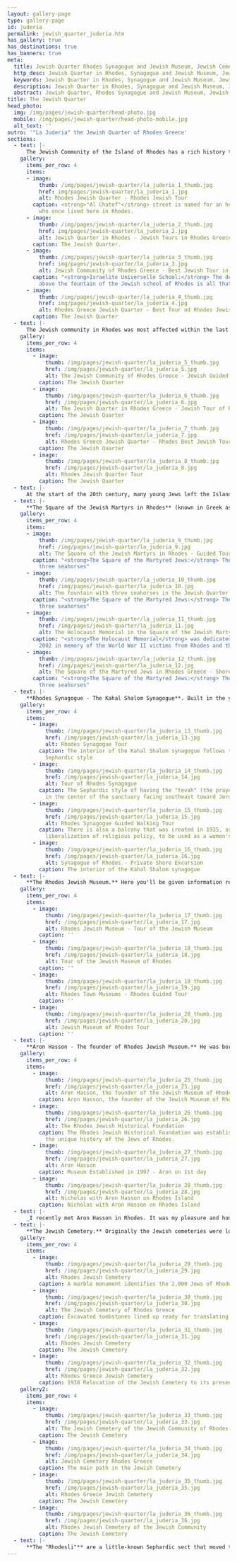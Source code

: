 ```yaml
---
layout: gallery-page
type: gallery-page
id: juderia
permalink: jewish_quarter_juderia.htm
has_gallery: true
has_destinations: true
has_banners: true
meta:
  title: Jewish Quarter Rhodes Synagogue and Jewish Museum, Jewish Cemetery Rhodes Greece
  http_desc: Jewish Quarter in Rhodes, Synagogue and Jewish Museum, Jewish Cemetery Rhodes Greece, square of the Jewish martyrs in Rhodes, the Jewish Community of Rhodes
  keywords: Jewish Quarter in Rhodes, Synagogue and Jewish Museum, Jewish Cemetery Rhodes Greece, square of the Jewish martyrs in Rhodes, the Jewish Community of Rhodes
  description: Jewish Quarter in Rhodes, Synagogue and Jewish Museum, Jewish Cemetery Rhodes Greece, square of the Jewish martyrs in Rhodes, the Jewish Community of Rhodes
  abstract: Jewish Quarter, Rhodes Synagogue and Jewish Museum, Jewish Cemetery Rhodes Greece
title: The Jewish Quarter
head_photo:
  img: /img/pages/jewish-quarter/head-photo.jpg
  mobile: /img/pages/jewish-quarter/head-photo-mobile.jpg
  alt_text: ''
outro: '"La Juderia" the Jewish Quarter of Rhodes Greece'
sections:
  - text: |-
      The Jewish Community of the Island of Rhodes has a rich history that dates back to the second century BC, with the earliest reference to it appearing in the book of Maccabees. Other references to the Jewish presence in the Island are found in the writings of the Jewish historian Josephus Flavius. The Jews of Rhodes like the other Jews living in Greece and in its Islands spoke Greek and conducted the religious services in Greek, following the Romaniote rite, which is distinct from Sephardi, Ashkenaz, and Italian rites.
    gallery:
      items_per_row: 4
      items:
      - image:
          thumb: /img/pages/jewish-quarter/la_juderia_1_thumb.jpg
          href: img/pages/jewish-quarter/la_juderia_1.jpg
          alt: Rhodes Jewish Quarter - Rhodes Jewish Tour
        caption: <strong>"Al Chatef"</strong> street is named for an honored family
          who once lived here in Rhodes.
      - image:
          thumb: /img/pages/jewish-quarter/la_juderia_2_thumb.jpg
          href: img/pages/jewish-quarter/la_juderia_2.jpg
          alt: Jewish Quarter in Rhodes - Jewish Tours in Rhodes Greece
        caption: The Jewish Quarter.
      - image:
          thumb: /img/pages/jewish-quarter/la_juderia_3_thumb.jpg
          href: img/pages/jewish-quarter/la_juderia_3.jpg
          alt: Jewish Community of Rhodes Greece - Best Jewish Tour in Rhodes
        caption: "<strong>Israelite Universelle School:</strong> The dedication plaque
          above the fountain of the Jewish school of Rhodes is all that exists today."
      - image:
          thumb: /img/pages/jewish-quarter/la_juderia_4_thumb.jpg
          href: img/pages/jewish-quarter/la_juderia_4.jpg
          alt: Rhodes Greece Jewish Quarter - Best Tour od Rhodes Jewish Quarter
        caption: The Jewish Quarter
  - text: |-
      The Jewish community in Rhodes was most affected within the last 500 years by the influx of Jews from Spain, who fled at the time of the Spanish Inquisition. Their descendants are referred to as Sephardic Jews, derived from "Sepharad", the Hebrew word for Spain. These Jews brought with them their culture, their customs and traditions, one amongst the cultural aspects was linguistic, the language they spoke was Espanyol, as they called it, also referred to as a Ladino and "Judeo-Spanish". The Jewish Quarter of the mediaeval town was affectionately known as **"La Juderia"**. 
    gallery:
      items_per_row: 4
      items:
        - image:
            thumb: /img/pages/jewish-quarter/la_juderia_5_thumb.jpg
            href: /img/pages/jewish-quarter/la_juderia_5.jpg
            alt: The Jewish Community of Rhodes Greece - Jewish Guided Walking Tour
          caption: The Jewish Quarter
        - image:
            thumb: /img/pages/jewish-quarter/la_juderia_6_thumb.jpg
            href: /img/pages/jewish-quarter/la_juderia_6.jpg
            alt: The Jewish Quarter in Rhodes Greece - Jewish Tour of Rhodes Greece
          caption: The Jewish Quarter
        - image:
            thumb: /img/pages/jewish-quarter/la_juderia_7_thumb.jpg
            href: /img/pages/jewish-quarter/la_juderia_7.jpg
            alt: Rhodes Greece Jewish Quarter - Rhodes Best Jewish Tours
          caption: The Jewish Quarter
        - image:
            thumb: /img/pages/jewish-quarter/la_juderia_8_thumb.jpg
            href: /img/pages/jewish-quarter/la_juderia_8.jpg
            alt: Rhodes Jewish Quarter Tour
          caption: The Jewish Quarter   
  - text: |-
      At the start of the 20th century, many young Jews left the Island in search of higher economic opportunities in America and in Africa. In the early 1920s the community had reached its peak population of 4.500 souls. In 1943 Rhodes was taken by the Germans, and on July 23 of the subsequent year, 1673 members of the Jewish community were arrested and deported to the Auschwitz extermination camp, where most of them were slaughtered. Only 151 survived. In 1947 the Island was ceded to Greece. Today there are not many of Jews living in Rhodes.
  - text: |-
      **The Square of the Jewish Martyrs in Rhodes** (known in Greek as Evreon Martyron) is found within the heart of the previous Jewish Quarter. The Square was originally a region of Jewish homes and little shops. However, the area was bombed during World War II, and in its place was established a tiny little park and square. The present fountain ornamented with three seahorses replaced a previous fountain that was destroyed during WWII. The Holocaust Memorial was dedicated on June 23, 2002, in memory of the World War II victims from the islands of Rhodes and Cos.
    gallery:
      items_per_row: 4
      items:
      - image:
          thumb: /img/pages/jewish-quarter/la_juderia_9_thumb.jpg
          href: /img/pages/jewish-quarter/la_juderia_9.jpg
          alt: The Square of the Jewish Martyrs in Rhodes - Guided Tour of Rhodes Town
        caption: "<strong>The Square of the Martyred Jews:</strong> The fountain with
          three seahorses"
      - image:
          thumb: /img/pages/jewish-quarter/la_juderia_10_thumb.jpg
          href: /img/pages/jewish-quarter/la_juderia_10.jpg
          alt: The fountain with three seahorses in the Jewish Quarter - Walking Tour of Rhodes Town
        caption: "<strong>The Square of the Martyred Jews:</strong> The fountain with
          three seahorses"
      - image:
          thumb: /img/pages/jewish-quarter/la_juderia_11_thumb.jpg
          href: /img/pages/jewish-quarter/la_juderia_11.jpg
          alt: The Holocaust Memorial in the Square of the Jewish Martyrs - Private Tour in Rhodes Town
        caption: "<strong>The Holocaust Memorial</strong> was dedicated on June 23,
          2002 in memory of the World War II victims from Rhodes and the island of Cos."
      - image:
          thumb: /img/pages/jewish-quarter/la_juderia_12_thumb.jpg
          href: /img/pages/jewish-quarter/la_juderia_12.jpg
          alt: The Square of the Martyred Jews in Rhodes Greece - Shore Excursion in Rhodes Town
        caption: "<strong>The Square of the Martyred Jews:</strong> The fountain with
          three seahorses"
  - text: |-
      **Rhodes Synagogue - The Kahal Shalom Synagogue**. Built in the year 1577, the Kahal Shalom is the oldest synagogue in Greece and the sole remaining Jewish synagogue on Rhodes still actively holding services. the complete name of the building is Kahal Kadosh Shalom (Holy Congregation of Peace). The inside of the Kahal Shalom Synagogue follows the standard Sephardic type of having the "tevah" (the prayer reading table) within the center of the sanctuary facing southeast toward Jerusalem. As a result of a liberalization of religious policy, in 1935 a balcony was created to be used as a women's prayer area. Before that point the ladies sat within the rooms adjacent to the south wall of the synagogue that viewed the sanctuary through curtained openings. Those rooms are converted into the Jewish Museum of Rhodes.
    gallery:
      items_per_row: 4
      items:
        - image:
            thumb: /img/pages/jewish-quarter/la_juderia_13_thumb.jpg
            href: /img/pages/jewish-quarter/la_juderia_13.jpg
            alt: Rhodes Synagogue Tour
          caption: The interior of the Kahal Shalom synagogue follows the traditional
            Sephardic style
        - image:
            thumb: /img/pages/jewish-quarter/la_juderia_14_thumb.jpg
            href: /img/pages/jewish-quarter/la_juderia_14.jpg
            alt: Tour of Rhodes Synagogue
          caption: The Sephardic style of having the "tevah" (the prayer reading table)
            in the center of the sanctuary facing southeast toward Jerusalem.
        - image:
            thumb: /img/pages/jewish-quarter/la_juderia_15_thumb.jpg
            href: /img/pages/jewish-quarter/la_juderia_15.jpg
            alt: Rhodes Synagogue Guided Walking Tour
          caption: There is also a balcony that was created in 1935, as a result of a
            liberalization of religious policy, to be used as a women's prayer area.
        - image:
            thumb: /img/pages/jewish-quarter/la_juderia_16_thumb.jpg
            href: /img/pages/jewish-quarter/la_juderia_16.jpg
            alt: Synagogue of Rhodes - Private Shore Excursion
          caption: The interior of the Kahal Shalom synagogue
  - text: |-
      **The Rhodes Jewish Museum.** Here you'll be given information regarding the historical exhibition, created by Aron Hasson, which is found in the rooms formerly used as the women's prayer rooms at the "Kahal Shalom" synagogue. it's home to a memorial of the once big Jewish community in Rhodes, displaying many photos and memorial plaques.          
    gallery:
      items_per_row: 4
      items:
        - image:
            thumb: /img/pages/jewish-quarter/la_juderia_17_thumb.jpg
            href: /img/pages/jewish-quarter/la_juderia_17.jpg
            alt: Rhodes Jewish Museum - Tour of the Jewish Museum 
          caption: ''
        - image:
            thumb: /img/pages/jewish-quarter/la_juderia_18_thumb.jpg
            href: /img/pages/jewish-quarter/la_juderia_18.jpg
            alt: Tour of the Jewish Museum of Rhodes
          caption: ''
        - image:
            thumb: /img/pages/jewish-quarter/la_juderia_19_thumb.jpg
            href: /img/pages/jewish-quarter/la_juderia_19.jpg
            alt: Rhodes Town Museums - Rhodes Guided Tour
          caption: ''
        - image:
            thumb: /img/pages/jewish-quarter/la_juderia_20_thumb.jpg
            href: /img/pages/jewish-quarter/la_juderia_20.jpg
            alt: Jewish Museum of Rhodes Tour
          caption: ''
  - text: |-
      **Aron Hasson - The founder of Rhodes Jewish Museum.** He was born in Los Angeles and he is a 3rd generation “Rhodesli”. He is an attorney in L.A. where he has been practicing immigration law since 1980. He was inspired to go to the island of Rhodes in 1975 by stories told to him by his grandparents. Its special charm and history fascinated him. Several years later, in 1995, he came back to Rhodes together with his family for his children to find out  of their family heritage. It was during that visit that he noticed the requirement of advancing the general public awareness and appreciation of its unique history unfortunately devastated by the Holocaust.
    gallery:
      items_per_row: 4
      items:
        - image: 
            thumb: /img/pages/jewish-quarter/la_juderia_25_thumb.jpg
            href: /img/pages/jewish-quarter/la_juderia_25.jpg
            alt: Aron Hasson, the founder of the Jewish Museum of Rhodes
          caption: Aron Hasson, the founder of the Jewish Museum of Rhodes
        - image: 
            thumb: /img/pages/jewish-quarter/la_juderia_26_thumb.jpg
            href: /img/pages/jewish-quarter/la_juderia_26.jpg
            alt: The Rhodes Jewish Historical Foundation
          caption: The Rhodes Jewish Historical Foundation was established to preserve
            the unique history of the Jews of Rhodes.
        - image: 
            thumb: /img/pages/jewish-quarter/la_juderia_27_thumb.jpg
            href: /img/pages/jewish-quarter/la_juderia_27.jpg
            alt: Aron Hasson
          caption: Museum Established in 1997 - Aron on 1st day
        - image: 
            thumb: /img/pages/jewish-quarter/la_juderia_28_thumb.jpg
            href: /img/pages/jewish-quarter/la_juderia_28.jpg
            alt: Nicholas with Aron Hasson on Rhodes Island
          caption: Nicholas with Aron Hasson on Rhodes Island
  - text: |-
      _I recently met Aron Hasson in Rhodes. It was my pleasure and honor to meet the person who spearheaded the movement to preserve the vital history of the Jews of Rhodes. I respect those trying to keep alive Rhodian history. In 1997, Hasson founded the Rhodes Jewish Historical Foundation, a non-profit organization established to preserve the unique history and cultural background of the Jews of Rhodes, and to function as a link between the past, present and future generations of “Rhodeslis” around the world._
  - text: |-
      **The Jewish Cemetery.** Originally the Jewish cemeteries were located inside the Old City of Rhodes. In the 1930s, the Italian government forced the relocation of the cemeteries from the Juderia to an area outside the Old City walls and into its present location in the new city . The Jewish Cemetery is one of the best preserved in Europe and contains tombstones from the 1500s to the present. It is located outside the Old City of Rhodes along the main road towards Kalitheas and Faliraki. Excavations of additional tombstones are continuing. During the last five years over 300 burial stones have been uncovered.
    gallery:
      items_per_row: 4
      items:
        - image:
            thumb: /img/pages/jewish-quarter/la_juderia_29_thumb.jpg
            href: /img/pages/jewish-quarter/la_juderia_29.jpg
            alt: Rhodes Jewish Cemetery
          caption: A marble monument identifies the 2,000 Jews of Rhodes and Kos killed during the Holocaust
        - image:
            thumb: /img/pages/jewish-quarter/la_juderia_30_thumb.jpg
            href: /img/pages/jewish-quarter/la_juderia_30.jpg
            alt: The Jewish Cemetery of Rhodes Greece
          caption: Excavated tombstones lined up ready for translating and viewing in the Jewish Cemetery
        - image:
            thumb: /img/pages/jewish-quarter/la_juderia_31_thumb.jpg
            href: /img/pages/jewish-quarter/la_juderia_31.jpg
            alt: Rhodes Jewish Cemetery
          caption: The Jewish Cemetery
        - image:
            thumb: /img/pages/jewish-quarter/la_juderia_32_thumb.jpg
            href: /img/pages/jewish-quarter/la_juderia_32.jpg
            alt: Rhodes Greece Jewish Cemetery
          caption: 1938 Relocation of the Jewish Cemetery to its present site
    gallery2:
      items_per_row: 4
      items:
        - image:
            thumb: /img/pages/jewish-quarter/la_juderia_33_thumb.jpg
            href: /img/pages/jewish-quarter/la_juderia_33.jpg
            alt: The Jewish Cemetery of the Jewish Community of Rhodes
          caption: The Jewish Cemetery
        - image:
            thumb: /img/pages/jewish-quarter/la_juderia_34_thumb.jpg
            href: /img/pages/jewish-quarter/la_juderia_34.jpg
            alt: Jewish Cemetery Rhodes Greece
          caption: The main path in the Jewish Cemetery
        - image:
            thumb: /img/pages/jewish-quarter/la_juderia_35_thumb.jpg
            href: /img/pages/jewish-quarter/la_juderia_35.jpg
            alt: Rhodes Greece Jewish Cemetery
          caption: The Jewish Cemetery
        - image:
            thumb: /img/pages/jewish-quarter/la_juderia_36_thumb.jpg
            href: /img/pages/jewish-quarter/la_juderia_36.jpg
            alt: Rhodes Jewish Cemetery of the Jewish Community
          caption: The Jewish Cemetery
  - text: |-
      **The "Rhodesli"** are a little-known Sephardic sect that moved to the Mediterranean island of Rhodes in 1492 following their expulsion from Spain and Portugal. They lived on Rhodes until WW2. Their culture, which is began in 800 B.C. survives as a little émigré community in Los Angeles. Their complex ethnic and spiritual heritage is exclusive in the world today. The Rhodesli are Jews who speak an uncommon medieval Spanish dialect (Ladino) and detect traditions derived from Turkish, Moorish, Spanish, and Jewish sources that remain mostly unchanged from centuries past.
---
```

